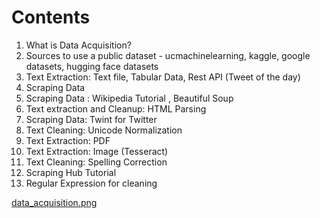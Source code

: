 # Contents

1. What is Data Acquisition?
2. Sources to use a public dataset - ucmachinelearning, kaggle, google datasets, hugging face datasets
6. Text Extraction: Text file, Tabular Data, Rest API (Tweet of the day)
3. Scraping Data
4. Scraping Data : Wikipedia Tutorial , Beautiful Soup
4. Text extraction and Cleanup: HTML Parsing
10. Scraping Data: Twint for Twitter
5. Text Cleaning: Unicode Normalization
6. Text Extraction: PDF
7. Text Extraction: Image (Tesseract)
8. Text Cleaning: Spelling Correction
9. Scraping Hub Tutorial
10. Regular Expression for cleaning


[data_acquisition.png](./data_acquisition.png)
